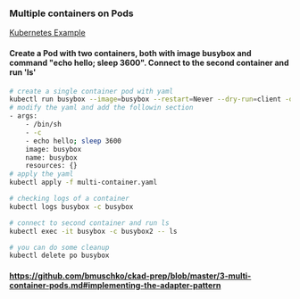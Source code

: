 ### Multiple containers on Pods

[Kubernetes Example](https://kubernetes.io/docs/tasks/access-application-cluster/communicate-containers-same-pod-shared-volume/)

#### Create a Pod with two containers, both with image busybox and command "echo hello; sleep 3600". Connect to the second container and run 'ls'
```bash
# create a single container pod with yaml
kubectl run busybox --image=busybox --restart=Never --dry-run=client -o yaml -- /bin/sh -c "echo hello; sleep 3600" > multi-container.yaml
# modify the yaml and add the followin section
- args:
    - /bin/sh
    - -c
    - echo hello; sleep 3600
    image: busybox
    name: busybox
    resources: {}
# apply the yaml
kubectl apply -f multi-container.yaml

# checking logs of a container
kubectl logs busybox -c busybox

# connect to second container and run ls
kubectl exec -it busybox -c busybox2 -- ls

# you can do some cleanup
kubectl delete po busybox
```
#### https://github.com/bmuschko/ckad-prep/blob/master/3-multi-container-pods.md#implementing-the-adapter-pattern

